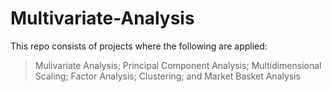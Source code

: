 # Multivariate-Analysis

This repo consists of projects where the following are applied:
> Mulivariate Analysis;
> Principal Component Analysis;
> Multidimensional Scaling;
> Factor Analysis;
> Clustering; and
> Market Basket Analysis
